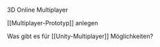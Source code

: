 3D
Online Multiplayer

[[Multiplayer-Prototyp]] anlegen

Was gibt es für [[Unity-Multiplayer]] Möglichkeiten?

